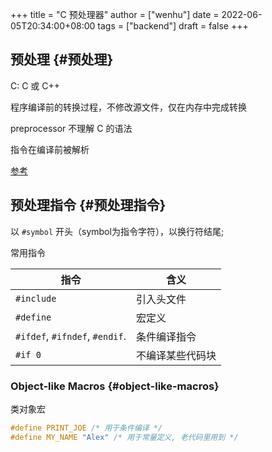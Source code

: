 +++
title = "C 预处理器"
author = ["wenhu"]
date = 2022-06-05T20:34:00+08:00
tags = ["backend"]
draft = false
+++

## 预处理 {#预处理}

C: C 或 C++

程序编译前的转换过程，不修改源文件，仅在内存中完成转换

preprocessor 不理解 C 的语法

指令在编译前被解析

[参考](https://www.learncpp.com/cpp-tutorial/introduction-to-the-preprocessor/)


## 预处理指令 {#预处理指令}

以 `#symbol` 开头（symbol为指令字符），以换行符结尾;

常用指令

| 指令                           | 含义     |
|------------------------------|--------|
| `#include`                     | 引入头文件 |
| `#define`                      | 宏定义   |
| `#ifdef`, `#ifndef`, `#endif`. | 条件编译指令 |
| `#if 0`                        | 不编译某些代码块 |


### Object-like Macros {#object-like-macros}

类对象宏

```c
#define PRINT_JOE /* 用于条件编译 */
#define MY_NAME "Alex" /* 用于常量定义, 老代码里用到 */
```

